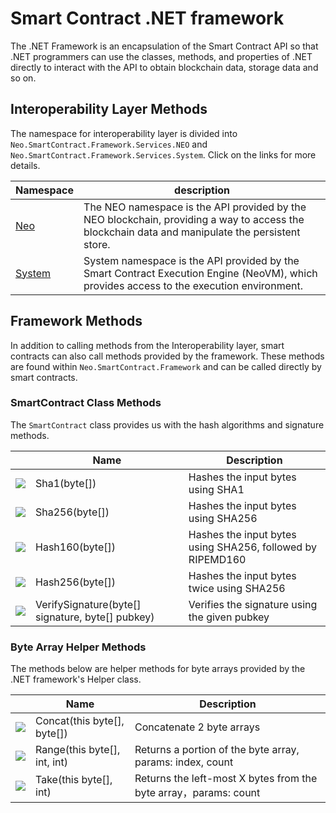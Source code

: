 # Smart Contract .NET framework

The .NET Framework is an encapsulation of the Smart Contract API so that .NET programmers can use the classes, methods, and properties of .NET directly to interact with the API to obtain blockchain data, storage data and so on.

## Interoperability Layer Methods

The namespace for interoperability layer is divided into `Neo.SmartContract.Framework.Services.NEO` and `Neo.SmartContract.Framework.Services.System`. Click on the links for more details. 

| Namespace                  | description                              |
| -------------------------- | ---------------------------------------- |
| [Neo](dotnet/neo.md)       | The NEO namespace is the API provided by the NEO blockchain, providing a way to access the blockchain data and manipulate the persistent store. |
| [System](dotnet/system.md) | System namespace is the API provided by the Smart Contract Execution Engine (NeoVM), which provides access to the execution environment. |

## Framework Methods

In addition to calling methods from the Interoperability layer, smart contracts can also call methods provided by the framework. These methods are found within `Neo.SmartContract.Framework` and can be called directly by smart contracts.

### SmartContract Class Methods

The `SmartContract` class provides us with the hash algorithms and signature methods.

|                                                        | Name                                             | Description                                                |
| ------------------------------------------------------ | ------------------------------------------------ | ---------------------------------------------------------- |
| ![](https://i-msdn.sec.s-msft.com/dynimg/IC91302.jpeg) | Sha1(byte[])                                     | Hashes the input bytes using SHA1                          |
| ![](https://i-msdn.sec.s-msft.com/dynimg/IC91302.jpeg) | Sha256(byte[])                                   | Hashes the input bytes using SHA256                        |
| ![](https://i-msdn.sec.s-msft.com/dynimg/IC91302.jpeg) | Hash160(byte[])                                  | Hashes the input bytes using SHA256, followed by RIPEMD160 |
| ![](https://i-msdn.sec.s-msft.com/dynimg/IC91302.jpeg) | Hash256(byte[])                                  | Hashes the input bytes twice using SHA256                  |
| ![](https://i-msdn.sec.s-msft.com/dynimg/IC91302.jpeg) | VerifySignature(byte[] signature, byte[] pubkey) | Verifies the signature using the given pubkey              |

### Byte Array Helper Methods

The methods below are helper methods for byte arrays provided by the .NET framework's Helper class.

|                                          | Name                         | Description                              |
| ---------------------------------------- | ---------------------------- | ---------------------------------------- |
| ![](https://i-msdn.sec.s-msft.com/dynimg/IC91302.jpeg) | Concat(this byte[], byte[])  | Concatenate 2 byte arrays                |
| ![](https://i-msdn.sec.s-msft.com/dynimg/IC91302.jpeg) | Range(this byte[], int, int) | Returns a portion of the byte array, params: index, count |
| ![](https://i-msdn.sec.s-msft.com/dynimg/IC91302.jpeg) | Take(this byte[], int)       | Returns the left-most X bytes from the byte array，params: count |